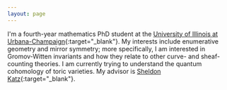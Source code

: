 ```yaml
---
layout: page
---
```


I'm a fourth-year mathematics PhD student at the [University of Illinois at Urbana-Champaign](https://math.illinois.edu/){:target="_blank"}. My interests include enumerative geometry and mirror symmetry; more specifically, I am interested in Gromov-Witten invariants and how they relate to other curve- and sheaf-counting theories. I am currently trying to understand the quantum cohomology of toric varieties. My advisor is [Sheldon Katz](https://faculty.math.illinois.edu/~katz/){:target="_blank"}.
